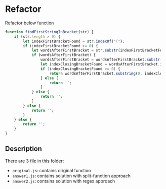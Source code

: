 # Refactor
Refactor below function

```js
function findFirstStringInBracket(str) {
    if (str.length > 0) {
        let indexFirstBracketFound = str.indexOf("(");
        if (indexFirstBracketFound >= 0) {
            let wordsAfterFirstBracket = str.substr(indexFirstBracketFound);
            if (wordsAfterFirstBracket) {
                wordsAfterFirstBracket = wordsAfterFirstBracket.substr(1);
                let indexClosingBracketFound = wordsAfterFirstBracket.indexOf(")");
                if (indexClosingBracketFound >= 0) {
                    return wordsAfterFirstBracket.substring(0, indexClosingBracketFound);
                } else {
                    return '';
                }
            } else {
                return '';
            }
        } else {
            return '';
        }
    } else {
        return '';
    }
}
```

## Description
There are 3 file in this folder:
* `original.js`: contains original function
* `answer1.js`: contains solution with split-function approach
* `answer2.js`: contains solution with regex approach